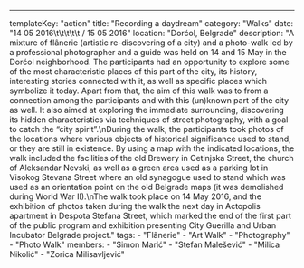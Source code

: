---
  templateKey: "action"
  title: "Recording a daydream"
  category: "Walks"
  date: "14 05 2016\t\t\t\t\t / 15 05 2016"
  location: "Dorćol, Belgrade"
  description: "A mixture of flânerie (artistic re-discovering of a city) and a photo-walk led by a professional photographer and a guide was held on 14 and 15 May in the Dorćol neighborhood. The participants had an opportunity to explore some of the most characteristic places of this part of the city, its history, interesting stories connected with it, as well as specific places which symbolize it today. Apart from that, the aim of this walk was to from a connection among the participants and with this (un)known part of the city as well. It also aimed at exploring the immediate surrounding, discovering its hidden characteristics via techniques of street photography, with a goal to catch the “city spirit”.\nDuring the walk, the participants took photos of the locations where various objects of historical significance used to stand, or they are still in existence. By using a map with the indicated locations, the walk included the facilities of the old Brewery in Cetinjska Street, the church of Aleksandar Nevski, as well as a green area used as a parking lot in Visokog Stevana Street where an old synagogue used to stand which was used as an orientation point on the old Belgrade maps (it was demolished during World War II).\nThe walk took place on 14 May 2016, and the exhibition of photos taken during the walk the next day in Actopolis apartment in Despota Stefana Street, which marked the end of the first part of the public program and exhibition presenting City Guerilla and Urban Incubator Belgrade project."
  tags: 
    - "Flânerie"
    - "Art Walk"
    - "Photography"
    - "Photo Walk"
  members: 
    - "Simon Marić"
    - "Stefan Malešević"
    - "Milica Nikolić"
    - "Zorica Milisavljević"
